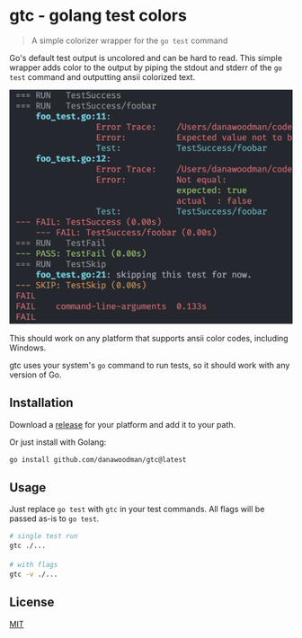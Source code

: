 # gtc - golang test colors

> A simple colorizer wrapper for the `go test` command

Go's default test output is uncolored and can be hard to read. This simple wrapper adds color to the output by piping the stdout and stderr of the `go test` command and outputting ansii colorized text.

![screenshot](screenshot.png)

This should work on any platform that supports ansii color codes, including Windows.

gtc uses your system's `go` command to run tests, so it should work with any version of Go.

## Installation

Download a [release](https://github.com/danawoodman/gtc/releases) for your platform and add it to your path.

Or just install with Golang:

```bash
go install github.com/danawoodman/gtc@latest
```

## Usage

Just replace `go test` with `gtc` in your test commands. All flags will be passed as-is to `go test`.

```bash
# single test run
gtc ./...

# with flags
gtc -v ./...
```

## License

[MIT](LICENSE)

